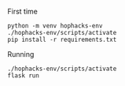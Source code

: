 First time
```
python -m venv hophacks-env
./hophacks-env/scripts/activate
pip install -r requirements.txt
```

Running
```
./hophacks-env/scripts/activate
flask run
```
